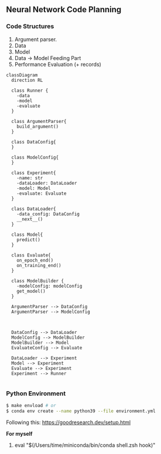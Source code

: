 ## Neural Network Code Planning


### Code Structures

1. Argument parser.
2. Data
3. Model
4. Data -> Model Feeding Part
5. Performance Evaluation (+ records)


```mermaid
classDiagram
  direction RL
  
  class Runner {
    -data
    -model
    -evaluate
  }
  
  class ArgumentParser{
    build_argument()
  }
  
  class DataConfig{
  }
  
  class ModelConfig{
  }
  
  class Experiment{
    -name: str
    -dataLoader: DataLoader
    -model: Model
    -evaluate: Evaluate
  }
  
  class DataLoader{
    -data_config: DataConfig
    __next__()
  }
  
  class Model{
    predict()
  }
  
  class Evaluate{
    on_epoch_end()
    on_training_end()
  }
  
  class ModelBuilder {
    -modelConfig: modelConfig
    get_model()
  }
  
  ArgumentParser --> DataConfig
  ArgumentParser --> ModelConfig
  
  
  
  DataConfig --> DataLoader
  ModelConfig --> ModelBuilder
  ModelBuilder --> Model
  EvaluateConfig --> Evaluate
  
  DataLoader --> Experiment
  Model --> Experiment
  Evaluate --> Experiment
  Experiment --> Runner
  
  ```
  
### Python Environment

```bash
$ make envload # or
$ conda env create --name python39 --file environment.yml
```

Following this: https://goodresearch.dev/setup.html
  
**For myself**
1. eval "$(/Users/time/miniconda/bin/conda shell.zsh hook)"

